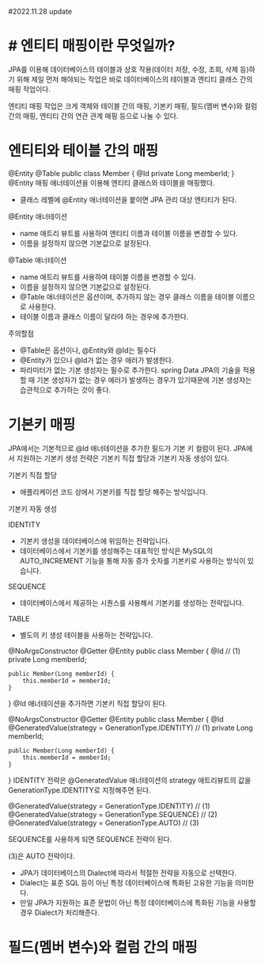 #2022.11.28 update

# # 엔티티 매핑이란 무엇일까?
JPA를 이용해 데이터베이스의 테이블과 상호 작용(데이터 저장, 수정, 조회, 삭제 등)하기 위해 제일 먼저 해야되는 작업은 바로 데이터베이스의 테이블과 엔티티 클래스 간의 매핑 작업이다.

엔티티 매핑 작업은 크게 객체와 테이블 간의 매핑, 기본키 매핑, 필드(멤버 변수)와 컬럼 간의 매핑, 엔티티 간의 연관 관계 매핑 등으로 나눌 수 있다.

# 엔티티와 테이블 간의 매핑
@Entity
@Table
public class Member {
@Id
private Long memberId;
}
@Entity 매핑 애너테이션을 이용해 엔티티 클래스와 테이블을 매핑했다.
- 클래스 레벨에 @Entity 애너테이션을 붙이면 JPA 관리 대상 엔티티가 된다.

@Entity 애너테이션
- name 애트리 뷰트를 사용하여 엔티티 이름과 테이블 이름을 변경할 수 있다.
- 이름을 설정하지 않으면 기본값으로 설정된다.

@Table 애너테이션
- name 애트리 뷰트를 사용하여 테이블 이름을 변경할 수 있다.
- 이름을 설정하지 않으면 기본값으로 설정된다.
- @Table 애너테이션은 옵션이며, 추가하지 않는 경우 클래스 이름을 테이블 이름으로 사용한다.
- 테이블 이름과 클래스 이름이 달라야 하는 경우에 추가한다.

주의할점
- @Table은 옵션이나, @Entity와 @Id는 필수다
- @Entity가 있으나 @Id가 없는 경우 애러가 발생한다.
- 파라미터가 없는 기본 생성자는 필수로 추가한다.
  spring Data JPA의 기술을 적용할 때 기본 생성자가 없는 경우 에러가 발생하는 경우가 있기때문에
  기본 생성자는 습관적으로 추가하는 것이 좋다.

# 기본키 매핑
JPA에서는 기본적으로 @Id 애너테이션을 추가한 필드가 기본 키 컬럼이 된다.
JPA에서 지원하는 기본키 생성 전략은 기본키 직접 할당과 기본키 자동 생성이 있다.

기본키 직접 할당
- 애플리케이션 코드 상에서 기본키를 직접 할당 해주는 방식입니다.

기본키 자동 생성

IDENTITY
- 기본키 생성을 데이터베이스에 위임하는 전략입니다.
- 데이터베이스에서 기본키를 생성해주는 대표적인 방식은 MySQL의 AUTO_INCREMENT 기능을 통해 자동 증가 숫자를 기본키로 사용하는 방식이 있습니다.

SEQUENCE
- 데이터베이스에서 제공하는 시퀀스를 사용해서 기본키를 생성하는 전략입니다.

TABLE
- 별도의 키 생성 테이블을 사용하는 전략입니다.

@NoArgsConstructor
@Getter
@Entity
public class Member {
@Id   // (1)
private Long memberId;

    public Member(Long memberId) {
        this.memberId = memberId;
    }
}
@Id 애너테이션을 추가하면 기본키 직접 할당이 된다.

@NoArgsConstructor
@Getter
@Entity
public class Member {
@Id
@GeneratedValue(strategy = GenerationType.IDENTITY) // (1)
private Long memberId;

    public Member(Long memberId) {
        this.memberId = memberId;
    }
}
IDENTITY 전략은 @GeneratedValue 애너테이션의 strategy 애트리뷰트의 값을 GenerationType.IDENTITY로 지정해주면 된다.

@GeneratedValue(strategy = GenerationType.IDENTITY) // (1)
@GeneratedValue(strategy = GenerationType.SEQUENCE) // (2)
@GeneratedValue(strategy = GenerationType.AUTO) // (3)

SEQUENCE를 사용하게 되면 SEQUENCE 전략이 된다.

(3)은 AUTO 전략이다.
- JPA가 데이터베이스의 Dialect에 따라서 적절한 전략을 자동으로 선택한다.
- Dialect는 표준 SQL 등이 아닌 특정 데이터베이스에 특화된 고유한 기능을 의미한다.
- 만일 JPA가 지원하는 표준 문법이 아닌 특정 데이터베이스에 특화된 기능을 사용할 경우 Dialect가 처리해준다.

# 필드(멤버 변수)와 컬럼 간의 매핑